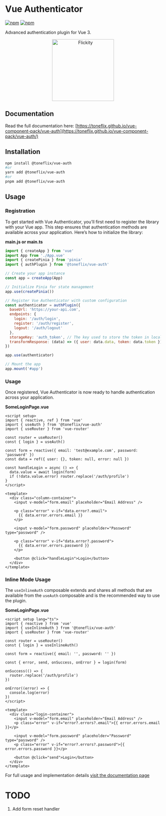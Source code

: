 # Vue Authenticator

[![npm](https://img.shields.io/npm/v/@toneflix/vue-auth.svg?style=flat-square)](https://www.npmjs.com/package/@toneflix/vue-auth)
[![npm](https://img.shields.io/npm/dt/@toneflix/vue-auth.svg?style=flat-square)](https://www.npmjs.com/package/@toneflix/vue-auth)

Advanced authentication plugin for Vue 3.

<p align="center">
    <img width="200" src="https://toneflix.github.io/vue-component-pack/vue-auth/images/banner.png" alt="Flickity">
    <!--<img width="200" src="https://vuejs.org/images/logo.png" alt="Vue.js">-->
</p>

## Documentation

Read the full documentation here: [https://toneflix.github.io/vue-component-pack/vue-auth](https://toneflix.github.io/vue-component-pack/vue-auth/)

## Installation

```bash
npm install @toneflix/vue-auth
#or
yarn add @toneflix/vue-auth
#or
pnpm add @toneflix/vue-auth
```

## Usage

### Registration

To get started with Vue Authenticator, you’ll first need to register the library with your Vue app. This step ensures that authentication methods are available across your application. Here’s how to initialize the library:

**main.js or main.ts**

```js
import { createApp } from 'vue'
import App from './App.vue'
import { createPinia } from 'pinia'
import { authPlugin } from '@toneflix/vue-auth'

// Create your app instance
const app = createApp(App)

// Initialize Pinia for state management
app.use(createPinia())

// Register Vue Authenticator with custom configuration
const authenticator = authPlugin({
  baseUrl: 'https://your-api.com',
  endpoints: {
    login: '/auth/login',
    register: '/auth/register',
    logout: '/auth/logout'
  },
  storageKey: 'auth_token', // The key used to store the token in localStorage
  transformResponse: (data) => ({ user: data.data, token: data.token }) // Customize the response handling
})

app.use(authenticator)

// Mount the app
app.mount('#app')
```

### Usage

Once registered, Vue Authenticator is now ready to handle authentication across your application.

**SomeLoginPage.vue**

```vue
<script setup>
import { reactive, ref } from 'vue'
import { useAuth } from '@toneflix/vue-auth'
import { useRouter } from 'vue-router'

const router = useRouter()
const { login } = useAuth()

const form = reactive({ email: 'test@example.com', password: 'password' })
const data = ref({ user: {}, token: null, error: null })

const handleLogin = async () => {
  data.value = await login(form)
  if (!data.value.error) router.replace('/auth/profile')
}
</script>

<template>
  <div class="column-container">
    <input v-model="form.email" placeholder="Email Address" />

    <p class="error" v-if="data.error?.email">
      {{ data.error.errors.email }}
    </p>

    <input v-model="form.password" placeholder="Password" type="password" />

    <p class="error" v-if="data.error?.password">
      {{ data.error.errors.password }}
    </p>

    <button @click="handleLogin">Login</button>
  </div>
</template>
```

### Inline Mode Usage

The `useInlineAuth` composable extends and shares all methods that are available from the `useAuth` composable and is the recommended way to use the plugin.

**SomeLoginPage.vue**

```vue
<script setup lang="ts">
import { reactive } from 'vue'
import { useInlineAuth } from '@toneflix/vue-auth'
import { useRouter } from 'vue-router'

const router = useRouter()
const { login } = useInlineAuth()

const form = reactive({ email: '', password: '' })

const { error, send, onSuccess, onError } = login(form)

onSuccess(() => {
  router.replace('/auth/profile')
})

onError((error) => {
  console.log(error)
})
</script>

<template>
  <div class="login-container">
    <input v-model="form.email" placeholder="Email Address" />
    <p class="error" v-if="error?.errors?.email">{{ error.errors.email }}</p>

    <input v-model="form.password" placeholder="Password" type="password" />
    <p class="error" v-if="error?.errors?.password">{{ error.errors.password }}</p>

    <button @click="send">Login</button>
  </div>
</template>
```

For full usage and implementation details [visit the documentation page](https://toneflix.github.io/vue-component-pack/vue-auth/)

# TODO

1. Add form reset handler
